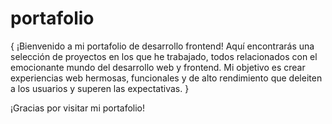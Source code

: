 # portafolio

{
¡Bienvenido a mi portafolio de desarrollo frontend! Aquí encontrarás una selección de proyectos en los que he trabajado, todos relacionados
con el emocionante mundo del desarrollo web y frontend. Mi objetivo es crear experiencias web hermosas, funcionales y de alto rendimiento 
que deleiten a los usuarios y superen las expectativas.
}

¡Gracias por visitar mi portafolio!  

